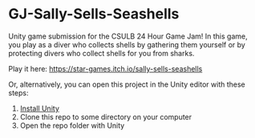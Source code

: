 # GJ-Sally-Sells-Seashells
Unity game submission for the CSULB 24 Hour Game Jam! In this game, you play as a diver who collects shells by gathering them yourself or by protecting divers who collect shells for you from sharks.

Play it here: https://star-games.itch.io/sally-sells-seashells

Or, alternatively, you can open this project in the Unity editor with these steps:
1. [Install Unity](https://unity.com/)
2. Clone this repo to some directory on your computer
3. Open the repo folder with Unity
